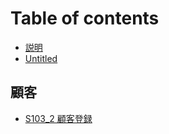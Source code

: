 # Table of contents

* [説明](README.md)
* [Untitled](untitled.md)

## 顧客

* [S103\_2 顧客登録](customer/s1032-ke-deng.md)

